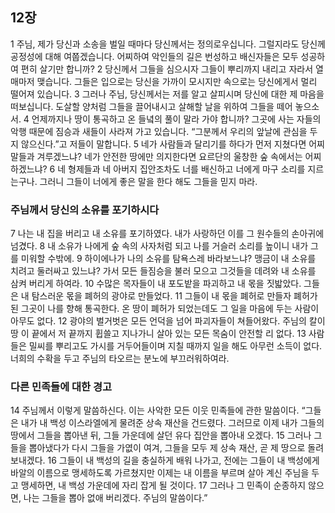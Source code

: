 ## 12장
1 주님, 제가 당신과 소송을 벌일 때마다 당신께서는 정의로우십니다. 그럴지라도 당신께 공정성에 대해 여쭙겠습니다. 어찌하여 악인들의 길은 번성하고 배신자들은 모두 성공하여 편히 살기만 합니까?
2 당신께서 그들을 심으시자 그들이 뿌리까지 내리고 자라서 열매마저 맺습니다. 그들은 입으로는 당신을 가까이 모시지만 속으로는 당신에게서 멀리 떨어져 있습니다.
3 그러나 주님, 당신께서는 저를 알고 살피시며 당신에 대한 제 마음을 떠보십니다. 도살할 양처럼 그들을 끌어내시고 살해할 날을 위하여 그들을 떼어 놓으소서.
4 언제까지나 땅이 통곡하고 온 들녘의 풀이 말라 가야 합니까? 그곳에 사는 자들의 악행 때문에 짐승과 새들이 사라져 가고 있습니다. “그분께서 우리의 앞날에 관심을 두지 않으신다.”고 저들이 말합니다.
5 네가 사람들과 달리기를 하다가 먼저 지쳤다면 어찌 말들과 겨루겠느냐? 네가 안전한 땅에만 의지한다면 요르단의 울창한 숲 속에서는 어찌하겠느냐?
6 네 형제들과 네 아버지 집안조차도 너를 배신하고 너에게 마구 소리를 지르는구나. 그러니 그들이 너에게 좋은 말을 한다 해도 그들을 믿지 마라.
### 주님께서 당신의 소유를 포기하시다
7 나는 내 집을 버리고 내 소유를 포기하였다. 내가 사랑하던 이를 그 원수들의 손아귀에 넘겼다.
8 내 소유가 나에게 숲 속의 사자처럼 되고 나를 거슬러 소리를 높이니 내가 그를 미워할 수밖에.
9 하이에나가 나의 소유를 탐욕스레 바라보느냐? 맹금이 내 소유를 치려고 둘러싸고 있느냐? 가서 모든 들짐승을 불러 모으고 그것들을 데려와 내 소유를 삼켜 버리게 하여라.
10 수많은 목자들이 내 포도밭을 파괴하고 내 몫을 짓밟았다. 그들은 내 탐스러운 몫을 폐허의 광야로 만들었다.
11 그들이 내 몫을 폐허로 만들자 폐허가 된 그곳이 나를 향해 통곡한다. 온 땅이 폐허가 되었는데도 그 일을 마음에 두는 사람이 아무도 없다.
12 광야의 벌거벗은 모든 언덕을 넘어 파괴자들이 쳐들어왔다. 주님의 칼이 땅 이 끝에서 저 끝까지 휩쓸고 지나가니 살아 있는 모든 목숨이 안전할 리 없다.
13 사람들은 밀씨를 뿌리고도 가시를 거두어들이며 지칠 때까지 일을 해도 아무런 소득이 없다. 너희의 수확을 두고 주님의 타오르는 분노에 부끄러워하여라.
### 다른 민족들에 대한 경고
14 주님께서 이렇게 말씀하신다. 이는 사악한 모든 이웃 민족들에 관한 말씀이다. “그들은 내가 내 백성 이스라엘에게 물려준 상속 재산을 건드렸다. 그러므로 이제 내가 그들의 땅에서 그들을 뽑아낸 뒤, 그들 가운데에 살던 유다 집안을 뽑아내 오겠다.
15 그러나 그들을 뽑아냈다가 다시 그들을 가엾이 여겨, 그들을 모두 제 상속 재산, 곧 제 땅으로 돌려보내겠다.
16 그들이 내 백성의 길을 충실하게 배워 나가고, 전에는 그들이 내 백성에게 바알의 이름으로 맹세하도록 가르쳤지만 이제는 내 이름을 부르며 살아 계신 주님을 두고 맹세하면, 내 백성 가운데에 자리 잡게 될 것이다.
17 그러나 그 민족이 순종하지 않으면, 나는 그들을 뽑아 없애 버리겠다. 주님의 말씀이다.”
